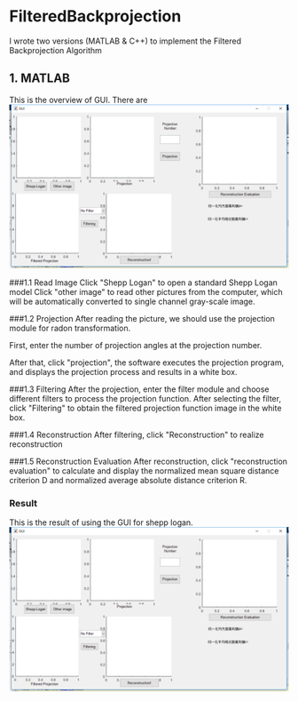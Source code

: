 # FilteredBackprojection

I wrote two versions (MATLAB & C++) to implement the Filtered Backprojection Algorithm

## 1. MATLAB
This is the overview of GUI. There are ![5 modules:](https://github.com/charlotte12l/FilteredBackprojection/blob/master/GUI_overview.png) 

###1.1 Read Image
Click "Shepp Logan" to open a standard Shepp Logan model
Click "other image" to read other pictures from the computer, which will be automatically converted to single channel gray-scale image.

###1.2 Projection
After reading the picture, we should use the projection module for radon transformation.  

First, enter the number of projection angles at the projection number.      

After that, click "projection", the software executes the projection program, and displays the projection process and results in a white box.

###1.3 Filtering
After the projection, enter the filter module and choose different filters to process the projection function.
After selecting the filter, click "Filtering" to obtain the filtered projection function image in the white box.

###1.4 Reconstruction
After filtering, click "Reconstruction" to realize reconstruction

###1.5 Reconstruction Evaluation
After reconstruction, click "reconstruction evaluation" to calculate and display the normalized mean square distance criterion D and normalized average absolute distance criterion R.

### Result
This is the result of using the GUI for shepp logan.![](https://github.com/charlotte12l/FilteredBackprojection/blob/master/GUI_overview.png)


